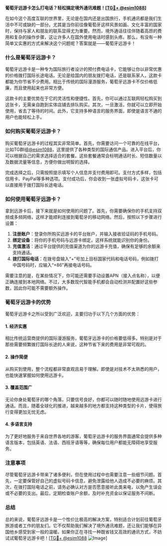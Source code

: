 **葡萄牙远游卡怎么打电话？轻松搞定境外通讯难题！[[TG💪+ @esim1088](https://t.me/s/esim1088)]**

在如今这个高度互联的世界里，无论是在国内还是出国旅行，手机通讯都是我们生活中不可或缺的一部分。尤其是当你前往像葡萄牙这样风景如画、文化丰富的国家时，保持与家人和朋友的联系显得尤为重要。然而，境外通话往往伴随着高昂的费用和复杂的操作步骤，这让许多人在国外使用电话时感到头疼。那么，有没有一种简单又实惠的方式来解决这个问题呢？答案就是——葡萄牙远游卡！

### 什么是葡萄牙远游卡？

葡萄牙远游卡是一种专为国际旅行者设计的预付费电话卡，它能够让你以非常优惠的价格拨打国际长途电话。无论是给国内的朋友拨打电话，还是联系家人，这款卡都能为你节省不少费用。相比于传统的国际漫游服务，葡萄牙远游卡不仅价格低廉，而且使用起来也非常方便。

这款卡的主要优势在于它的灵活性和便捷性。首先，你可以通过互联网轻松购买到这张卡，无需亲自跑到实体店铺去排队购买。其次，一旦激活，你就可以立即开始使用，省去了等待的时间。此外，它支持多种语言的服务界面，即使是语言不通的用户也能轻松上手。

### 如何购买葡萄牙远游卡？

购买葡萄牙远游卡的过程其实非常简单。首先，你需要访问一个可靠的在线平台，比如TG群组[@esim1088](https://t.me/s/esim1088)，这里提供了各种类型的国际通信产品。进入平台后，你可以根据自己的需求选择适合的套餐。这些套餐通常会标明通话时长、短信数量以及数据流量等信息，方便你做出明智的选择。

完成选择之后，只需按照提示填写个人信息并支付费用即可。支付方式多样，包括信用卡、PayPal等多种选项。支付成功后，你会收到一张虚拟号码卡，这张卡可以直接用于拨打国际长途电话。

### 如何使用葡萄牙远游卡？

拿到远游卡后，接下来就是如何使用的问题了。首先，你需要确保你的手机支持双频或多频网络，这样才能顺利连接到葡萄牙的移动网络。然后，按照以下步骤进行设置：

1. **注册账户**：登录你所购买远游卡的平台账户，并输入接收验证码的手机号码。
2. **绑定设备**：将你的手机号码与远游卡绑定，这样系统就能识别你的身份。
3. **充值激活**：通过平台提供的充值渠道为你的远游卡充值，确保有足够的余额来支持通话。
4. **拨打国际电话**：在拨号盘输入“+”号加上目标国家代码和电话号码，例如拨打中国号码时，应输入“+86”再接电话号码。

需要注意的是，在某些情况下，你可能还需要手动设置APN（接入点名称），以便正确连接到本地网络。不过，大多数现代智能手机都会自动检测并配置好这些参数，因此你可能不需要额外操作。

### 葡萄牙远游卡的优势

葡萄牙远游卡之所以受到广泛欢迎，主要归功于以下几个方面的优势：

#### 1. **经济实惠**
相比传统运营商提供的国际漫游服务，葡萄牙远游卡的价格要低得多。特别是对于那些需要频繁拨打国际长途的人来说，这种节省下来的费用是非常可观的。

#### 2. **操作简便**
从购买到使用，整个流程都非常直观且易于理解。即使是对技术不太熟悉的用户，也能快速掌握如何使用远游卡。

#### 3. **覆盖范围广**
无论你身处葡萄牙的哪个角落，只要信号良好，你都可以随时随地使用远游卡进行通话。而且，随着全球化的推进，越来越多的地方都支持这种类型的卡片，使得旅行变得更加无忧无虑。

#### 4. **多语言支持**
为了更好地服务于来自世界各地的游客，葡萄牙远游卡的服务界面通常会提供多种语言版本，包括英语、法语、西班牙语等等，确保每位用户都能无障碍地享受服务。

### 注意事项

尽管葡萄牙远游卡带来了诸多便利，但在使用过程中也需要注意一些细节问题。首先，一定要保管好自己的虚拟号码卡信息，避免泄露给他人造成不必要的麻烦。其次，在拨打国际电话之前，请务必确认对方是否愿意接听此类来电，以免产生误会或不必要的支出。最后，定期检查账户余额，及时补充资金以保证服务不间断。

### 总结

总的来说，葡萄牙远游卡是一个性价比极高的解决方案，特别适合计划前往葡萄牙旅游或者工作的朋友们。它不仅帮助我们解决了境外通讯难题，还让我们能够在异国他乡感受到家一般的温暖。如果你正在寻找一种既省钱又高效的通讯方式，不妨试试葡萄牙远游卡吧！[[TG💪+ @esim1088](https://t.me/s/esim1088) ![Image](https://i.postimg.cc/4NQfJmqS/Snipaste-2025-05-13-00-14-12.png)]